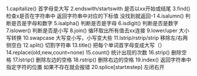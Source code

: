 1.capitalize()  首字母变大写
2.endswith/startswith 是否以xx开始或结尾
3.find() 检查x是否在字符串中  返回字符串中对应的下标值 没找到就返回-1
4.isalumn() 判断是否是字母和数字
5.isalpha() 判断是否是字母
6.isdigit() 判断是否是数字
7.islower() 判断是否是小写
8.join() 循环取出所有值去xx连接
9.lower/uper 大小写转换
10.swapcase 大写变小写，小写变大些
11.lstrip/rstrip/strip 移除左/右两侧空白
12.split() 切割字符串
13.title() 把每个单词首字母变成大写（）
14.replace(old,new,count=none) 
15.count() 统计出现的次数
16.strip() 删除空格
17.lstrip() 删除左边的空格
18.rstrip() 删除右边的空格
19.index() 返回字符串中指定字符的位置 如果不存在就会报错
20.splice[start:end:step]   左闭右开

 
